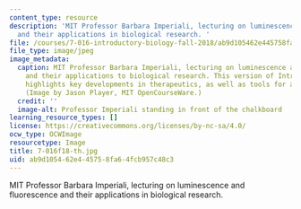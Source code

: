 ```yaml
---
content_type: resource
description: 'MIT Professor Barbara Imperiali, lecturing on luminescence and fluorescence
  and their applications in biological research. '
file: /courses/7-016-introductory-biology-fall-2018/ab9d105462e445758fa64fcb957c48c3_7-016f18-th.jpg
file_type: image/jpeg
image_metadata:
  caption: MIT Professor Barbara Imperiali, lecturing on luminescence and fluorescence
    and their applications to biological research. This version of Introductory Biology
    highlights key developments in therapeutics, as well as tools for advancing research.
    (Image by Jason Player, MIT OpenCourseWare.)
  credit: ''
  image-alt: Professor Imperiali standing in front of the chalkboard
learning_resource_types: []
license: https://creativecommons.org/licenses/by-nc-sa/4.0/
ocw_type: OCWImage
resourcetype: Image
title: 7-016f18-th.jpg
uid: ab9d1054-62e4-4575-8fa6-4fcb957c48c3
---
```

MIT Professor Barbara Imperiali, lecturing on luminescence and fluorescence and their applications in biological research. 